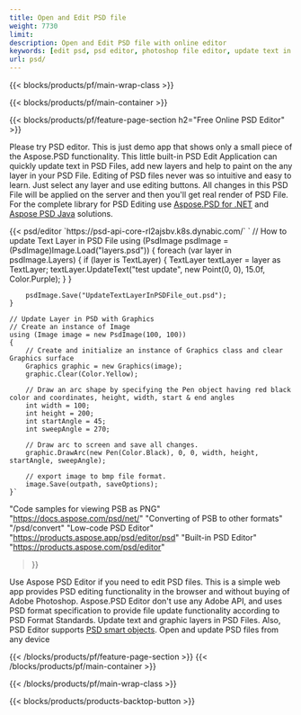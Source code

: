 ```yaml
---
title: Open and Edit PSD file
weight: 7730
limit: 
description: Open and Edit PSD file with online editor
keywords: [edit psd, psd editor, photoshop file editor, update text in psd, update psd, open psd, update text in psd]
url: psd/
---
```


{{< blocks/products/pf/main-wrap-class >}}

{{< blocks/products/pf/main-container >}}

{{< blocks/products/pf/feature-page-section h2="Free Online PSD Editor" >}}
<p>Please try PSD editor. This is just demo app that shows only a small piece of the Aspose.PSD functionality. This little built-in PSD Edit Application can quickly update text in PSD Files, add new layers and help to paint on the any layer in your PSD File. Editing of PSD files never was so intuitive and easy to learn. Just select any layer and use editing buttons. All changes in this PSD File will be applied on the server and then you'll get real render of PSD File. For the complete library for PSD Editing use <a href="/psd/{{< lang-code >}}net">Aspose.PSD for .NET</a> and <a href="/psd/{{< lang-code >}}java">Aspose PSD Java</a> solutions. </p>
{{< psd/editor 
`https://psd-api-core-rl2ajsbv.k8s.dynabic.com/`
`	// How to update Text Layer in PSD File
	using (PsdImage psdImage = (PsdImage)Image.Load("layers.psd"))
  	{
		foreach (var layer in psdImage.Layers)
		{
			if (layer is TextLayer)
			{
				TextLayer textLayer = layer as TextLayer;
				textLayer.UpdateText("test update", new Point(0, 0), 15.0f, Color.Purple);
			}
		}

		psdImage.Save("UpdateTextLayerInPSDFile_out.psd");
	}
	
	// Update Layer in PSD with Graphics
	// Create an instance of Image
	using (Image image = new PsdImage(100, 100))
	{
		// Create and initialize an instance of Graphics class and clear Graphics surface
		Graphics graphic = new Graphics(image);
		graphic.Clear(Color.Yellow);

		// Draw an arc shape by specifying the Pen object having red black color and coordinates, height, width, start & end angles                 
		int width = 100;
		int height = 200;
		int startAngle = 45;
		int sweepAngle = 270;

		// Draw arc to screen and save all changes.
		graphic.DrawArc(new Pen(Color.Black), 0, 0, width, height, startAngle, sweepAngle);

		// export image to bmp file format.
		image.Save(outpath, saveOptions);
	}`
"Code samples for viewing PSB as PNG"  "https://docs.aspose.com/psd/net/"
"Converting of PSB to other formats"  "/psd/convert"
"Low-code PSD Editor" "https://products.aspose.app/psd/editor/psd"
"Built-in PSD Editor" "https://products.aspose.com/psd/editor"
>}}
<p>Use Aspose PSD Editor if you need to edit PSD files. This is a simple web app provides PSD editing functionality in the browser and without buying of Adobe Photoshop. Aspose.PSD Editor don't use any Adobe API, and uses PSD format specification to provide file update functionality according to PSD Format Standards. Update text and graphic layers in PSD Files. Also, PSD Editor supports <a href="https://reference.aspose.com/psd/net/aspose.psd.fileformats.psd.layers.smartobjects/smartobjectlayer/">PSD smart objects</a>. Open and update PSD files from any device</p>

{{< /blocks/products/pf/feature-page-section >}}
{{< /blocks/products/pf/main-container >}}


{{< /blocks/products/pf/main-wrap-class >}}

{{< blocks/products/products-backtop-button >}}
